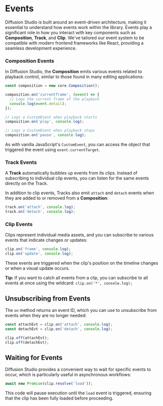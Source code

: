 # Events

Diffusion Studio is built around an event-driven architecture, making it essential to understand how events work within the library. Events play a significant role in how you interact with key components such as **Composition**, **Track**, and **Clip**. We've tailored our event system to be compatible with modern frontend frameworks like React, providing a seamless development experience.

### Composition Events

In Diffusion Studio, the **Composition** emits various events related to playback control, similar to those found in many editing applications:

```typescript
const composition = new core.Composition();

composition.on('currentframe', (event) => {
  // Logs the current frame of the playback
  console.log(event.detail);
});

// Logs a CustomEvent when playback starts
composition.on('play', console.log);

// Logs a CustomEvent when playback stops
composition.on('pause', console.log);
```

As with vanilla JavaScript's `CustomEvent`, you can access the object that triggered the event using `event.currentTarget`.

### Track Events

A **Track** automatically bubbles up events from its clips. Instead of subscribing to individual clip events, you can listen for the same events directly on the Track.

In addition to clip events, Tracks also emit `attach` and `detach` events when they are added to or removed from a **Composition**:

```typescript
track.on('attach', console.log);
track.on('detach', console.log);
```

### Clip Events

Clips represent individual media assets, and you can subscribe to various events that indicate changes or updates:

```typescript
clip.on('frame', console.log);
clip.on('update', console.log);
```

These events are triggered when the clip's position on the timeline changes or when a visual update occurs. 

<Callout>**Tip:** If you want to catch all events from a clip, you can subscribe to all events at once using the wildcard: `clip.on('*', console.log);`</Callout>

## Unsubscribing from Events

The `on` method returns an event ID, which you can use to unsubscribe from events when they are no longer needed:

```typescript
const attachEvt = clip.on('attach', console.log);
const detachEvt = clip.on('detach', console.log);

clip.off(attachEvt);
clip.off(detachEvt);
```

## Waiting for Events

Diffusion Studio provides a convenient way to wait for specific events to occur, which is particularly useful in asynchronous workflows:

```typescript
await new Promise(clip.resolve('load'));
```

This code will pause execution until the `load` event is triggered, ensuring that the clip has been fully loaded before proceeding.
